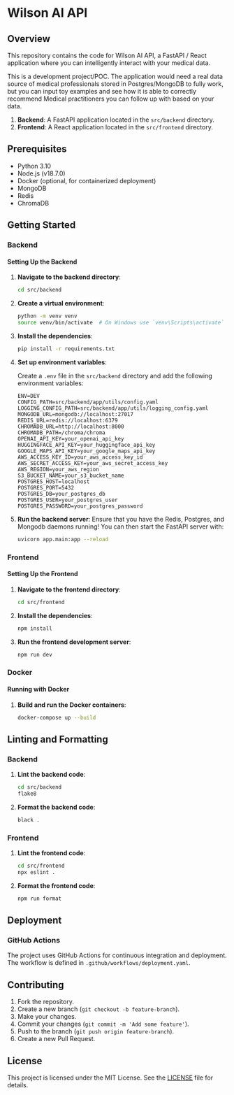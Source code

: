 # Wilson AI API

## Overview

This repository contains the code for Wilson AI API, a FastAPI / React application where you can intelligently interact with your medical data. 

This is a development project/POC. The application would need a real data source of medical professionals stored in Postgres/MongoDB
to fully work, but you can input toy examples and see how it is able to correctly recommend 
Medical practitioners you can follow up with based on your data.

1. **Backend**: A FastAPI application located in the `src/backend` directory.
2. **Frontend**: A React application located in the `src/frontend` directory.

## Prerequisites

- Python 3.10
- Node.js (v18.7.0)
- Docker (optional, for containerized deployment)
- MongoDB
- Redis
- ChromaDB

## Getting Started

### Backend

#### Setting Up the Backend

1. **Navigate to the backend directory**:

    ```sh
    cd src/backend
    ```

2. **Create a virtual environment**:

    ```sh
    python -m venv venv
    source venv/bin/activate  # On Windows use `venv\Scripts\activate`
    ```

3. **Install the dependencies**:

    ```sh
    pip install -r requirements.txt
    ```

4. **Set up environment variables**:

    Create a `.env` file in the `src/backend` directory and add the following environment variables:

    ```env
    ENV=DEV
    CONFIG_PATH=src/backend/app/utils/config.yaml
    LOGGING_CONFIG_PATH=src/backend/app/utils/logging_config.yaml
    MONGODB_URL=mongodb://localhost:27017
    REDIS_URL=redis://localhost:6379
    CHROMADB_URL=http://localhost:8000
    CHROMADB_PATH=/chroma/chroma
    OPENAI_API_KEY=your_openai_api_key
    HUGGINGFACE_API_KEY=your_huggingface_api_key
    GOOGLE_MAPS_API_KEY=your_google_maps_api_key
    AWS_ACCESS_KEY_ID=your_aws_access_key_id
    AWS_SECRET_ACCESS_KEY=your_aws_secret_access_key
    AWS_REGION=your_aws_region
    S3_BUCKET_NAME=your_s3_bucket_name
    POSTGRES_HOST=localhost
    POSTGRES_PORT=5432
    POSTGRES_DB=your_postgres_db
    POSTGRES_USER=your_postgres_user
    POSTGRES_PASSWORD=your_postgres_password
    ```

5. **Run the backend server**:
    Ensure that you have the Redis, Postgres, and Mongodb daemons running! 
    You can then start the FastAPI server with: 
    ```sh
    uvicorn app.main:app --reload
    ```

### Frontend

#### Setting Up the Frontend

1. **Navigate to the frontend directory**:

    ```sh
    cd src/frontend
    ```

2. **Install the dependencies**:

    ```sh
    npm install
    ```

3. **Run the frontend development server**:

    ```sh
    npm run dev
    ```

### Docker

#### Running with Docker

1. **Build and run the Docker containers**:

    ```sh
    docker-compose up --build
    ```

## Linting and Formatting

### Backend

1. **Lint the backend code**:

    ```sh
    cd src/backend
    flake8
    ```

2. **Format the backend code**:

    ```sh
    black .
    ```

### Frontend

1. **Lint the frontend code**:

    ```sh
    cd src/frontend
    npx eslint .
    ```

2. **Format the frontend code**:

    ```sh
    npm run format
    ```

## Deployment

### GitHub Actions

The project uses GitHub Actions for continuous integration and deployment. The workflow is defined in `.github/workflows/deployment.yaml`.

## Contributing

1. Fork the repository.
2. Create a new branch (`git checkout -b feature-branch`).
3. Make your changes.
4. Commit your changes (`git commit -m 'Add some feature'`).
5. Push to the branch (`git push origin feature-branch`).
6. Create a new Pull Request.

## License

This project is licensed under the MIT License. See the [LICENSE](LICENSE) file for details.